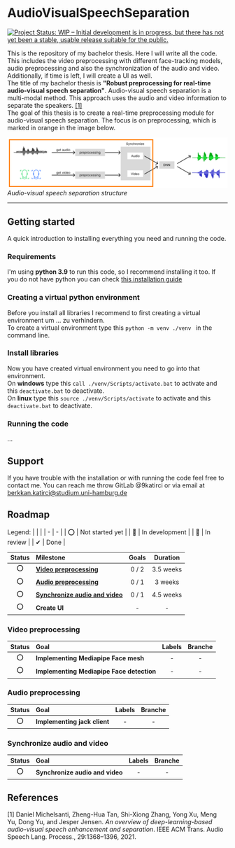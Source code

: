 # AudioVisualSpeechSeparation

[![Project Status: WIP – Initial development is in progress, but there has not yet been a stable, usable release suitable for the public.](https://www.repostatus.org/badges/latest/wip.svg)](https://www.repostatus.org/#wip)

This is the repository of my bachelor thesis. Here I will write all the code. This includes the video preprocessing with different face-tracking models, audio preprocessing and also the synchronization of the audio and video. Additionally, if time is left, I will create a UI as well. <br>
The title of my bachelor thesis is **"Robust preprocessing for real-time audio-visual speech separation"**. Audio-visual speech separation is a multi-modal method. This approach uses the audio and video information to separate the speakers. [[1]](#1) <br>
The goal of this thesis is to create a real-time preprocessing module for audio-visual speech separation. The focus is on preprocessing, which is marked in orange in the image below.

[![Audio-visual speech separation structure](/images/problem_description_full.png)](LINK)
_Audio-visual speech separation structure_

---

## Getting started
A quick introduction to installing everything you need and running the code.

### Requirements
I'm using **python 3.9** to run this code, so I recommend installing it too. If you do not have python you can check [this installation guide](https://realpython.com/installing-python/)

### Creating a virtual python environment
Before you install all libraries I recommend to first creating a virtual environment um ... zu verhindern. <br>
To create a virtual environment type this `python -m venv ./venv ` in the command line.

<!-- Asciinema to recorde comand line -->

### Install libraries
Now you have created virtual environment you need to go into that environment. <br>
On **windows** type this `call ./venv/Scripts/activate.bat` to activate and this `deactivate.bat` to deactivate. <br>
On **linux** type this `source ./venv/Scripts/activate` to activate and this `deactivate.bat` to deactivate.

### Running the code
...

## Support
If you have trouble with the installation or with running the code feel free to contact me.
You can reach me throw GitLab @9katirci or via email at berkkan.katirci@studium.uni-hamburg.de

## Roadmap
Legend:
| | |
| - | - |
| ⭕ | Not started yet |
| 🚀 | In development |
| 👀 | In review |
| ✔ | Done |

| Status | Milestone                                                       | Goals | Duration  |
| :----: | :-------------------------------------------------------------- | :---: | :-------: |
|   ⭕   | **[Video preprocessing](#video-preprocessing)**                 | 0 / 2 | 3.5 weeks |
|   ⭕   | **[Audio preprocessing](#audio-preprocessing)**                 | 0 / 1 |  3 weeks  |
|   ⭕   | **[Synchronize audio and video](#synchronize-audio-and-video)** | 0 / 1 | 4.5 weeks |
|   ⭕   | **Create UI**                                                   |   -   |     -     |

### Video preprocessing
| Status | Goal                                      | Labels | Branche |
| :----: | :---------------------------------------- | :----: | :-----: |
|   ⭕   | **Implementing Mediapipe Face mesh**      |   -    |    -    |
|   ⭕   | **Implementing Mediapipe Face detection** |   -    |    -    |

### Audio preprocessing
| Status | Goal                         | Labels | Branche |
| :----: | :--------------------------- | :----: | :-----: |
|   ⭕   | **Implementing jack client** |   -    |    -    |

### Synchronize audio and video
| Status | Goal                            | Labels | Branche |
| :----: | :------------------------------ | :----: | :-----: |
|   ⭕   | **Synchronize audio and video** |   -    |    -    |

## References
<a id="1">[1]</a>
Daniel Michelsanti, Zheng-Hua Tan, Shi-Xiong Zhang, Yong Xu, Meng
Yu, Dong Yu, and Jesper Jensen. _An overview of deep-learning-based
audio-visual speech enhancement and separation_. IEEE ACM Trans.
Audio Speech Lang. Process., 29:1368–1396, 2021.
